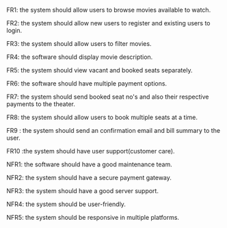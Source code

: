 





FR1:  the system should allow users to browse movies available to watch.

FR2: the system should allow new users to register and existing users to login.

FR3:  the system should allow users to filter movies.

FR4: the software should display movie description.

FR5:  the system should view vacant and booked seats separately.

FR6: the software should have multiple payment options.

FR7: the system should send booked seat no's and also their respective payments to the theater.

FR8: the system should allow users to book multiple seats at a time. 

FR9 : the system should send an confirmation email and bill summary to the user.

FR10 :the system should have user support(customer care).





NFR1: the software should have a good maintenance team. 

NFR2: the system should have a secure payment gateway.

NFR3:   the system should have a good server support.

NFR4: the system should be user-friendly.

NFR5: the system should be responsive in multiple platforms.

